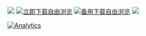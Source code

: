 <a href="https://ouyangjia.com/freebrowser.apk" name="a"><img src="https://bitbucket.org/greatfire-martin/test/raw/master/top.png"></a>
<a href="https://ouyangjia.com/freebrowser.apk"><img src="https://bitbucket.org/greatfire-martin/test/raw/master/left.png" alt="立即下载自由浏览"></a>
<a href="https://bitbucket.org/greatfire/wiki/raw/master/FreeBrowser.apk"><img src="https://bitbucket.org/greatfire-martin/test/raw/master/right.png" alt="备用下载自由浏览"></a>
<a href="https://ouyangjia.com/freebrowser.apk"><img src="https://bitbucket.org/greatfire-martin/test/raw/master/wiki2.png"></a>

[![Analytics](https://ga-beacon.appspot.com/UA-26222920-39/wiki)](https://github.com/igrigorik/ga-beacon)
